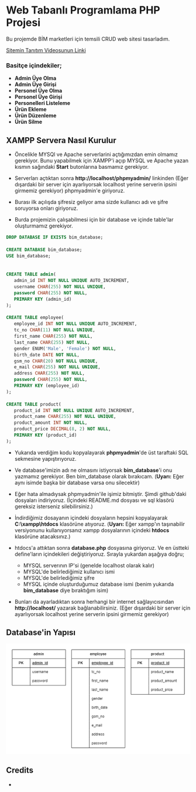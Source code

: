 # Web Tabanlı Programlama PHP Projesi
Bu projemde BİM marketleri için temsili CRUD web sitesi tasarladım.

[Sitemin Tanıtım Videosunun Linki]()

### Basitçe içindekiler;
 - **Admin Üye Olma**
 - **Admin Üye Girişi**
 - **Personel Üye Olma**
 - **Personel Üye Girişi**
 - **Personelleri Listeleme**
 - **Ürün Ekleme**
 - **Ürün Düzenleme**
 - **Ürün Silme**

 ## XAMPP Servera Nasıl Kurulur

 - Öncelikle MYSQl ve Apache serverlarini açtığımızdan emin olmamız gerekiyor. Bunu yapabilmek için XAMPP'i açıp MYSQL ve Apache yazan kısmın sağındaki **Start** butonlarına basmamız gerekiyor.

 - Serverları açtıktan sonra **http://localhost/phpmyadmin/** linkinden (Eğer dışardaki bir server için ayarlıyorsak localhost yerine serverin ipsini girmemiz gerekiyor) phpmyadmin'e giriyoruz.

 - Burası ilk açılışda şifresiz geliyor ama sizde kullanıcı adı ve şifre soruyorsa onları giriyoruz.

 - Burda projemizin çalışabilmesi için bir database ve içinde table'lar oluşturmamız gerekiyor.

 ```sql
DROP DATABASE IF EXISTS bim_database;

CREATE DATABASE bim_database;
USE bim_database;


CREATE TABLE admin(
    admin_id INT NOT NULL UNIQUE AUTO_INCREMENT,
    username CHAR(255) NOT NULL UNIQUE,
    password CHAR(255) NOT NULL,
    PRIMARY KEY (admin_id)
);

CREATE TABLE employee(
    employee_id INT NOT NULL UNIQUE AUTO_INCREMENT,
    tc_no CHAR(11) NOT NULL UNIQUE,
    first_name CHAR(255) NOT NULL,
    last_name CHAR(255) NOT NULL,
    gender ENUM('Male', 'Female') NOT NULL,
    birth_date DATE NOT NULL,
    gsm_no CHAR(20) NOT NULL UNIQUE,
    e_mail CHAR(255) NOT NULL UNIQUE,
    address CHAR(255) NOT NULL,
    password CHAR(255) NOT NULL,
    PRIMARY KEY (employee_id)
);

CREATE TABLE product(
    product_id INT NOT NULL UNIQUE AUTO_INCREMENT,
    product_name CHAR(255) NOT NULL UNIQUE,
    product_amount INT NOT NULL,
    product_price DECIMAL(8, 2) NOT NULL,
    PRIMARY KEY (product_id)
);
 ```

 - Yukarıda verdiğim kodu kopyalayarak **phpmyadmin**'de üst taraftaki SQL sekmesine yapıştırıyoruz.

 - Ve database'imizin adı ne olmasını istiyorsak **bim_database**'i onu yazmamız gerekiyor. Ben bim_database olarak bırakıcam. (**Uyarı:** Eğer aynı isimde başka bir database varsa onu silecektir)

 - Eğer hata almadıysak phpmyadmin'ile işimiz bitmiştir. Şimdi github'daki dosyaları indiriyoruz. (İçindeki README.md dosyası ve sql klasörü gereksiz isterseniz silebilirsiniz.)

 - İndirdiğimiz dosayanın içindeki dosyaların hepsini kopyalayarak **C:\xampp\htdocs** klasörüne atıyoruz. (**Uyarı:** Eğer xampp'ın taşınabilir versiyonunu kullanıyorsanız xampp dosyalarının içindeki **htdocs** klasörüne atacaksınız.)

 - htdocs'a attıktan sonra **database.php** dosyasına giriyoruz. Ve en üstteki define'ların içindekileri değiştiriyoruz. Sırayla yukardan aşağıya doğru;
   - MYSQL serverının IP'si (genelde localhost olarak kalır)
   - MYSQL'de belirlediğimiz kullanıcı ismi
   - MYSQL'de belirlediğimiz şifre
   - MYSQL içinde oluşturduğumuz database ismi (benim yukarıda **bim_database** diye bıraktığım isim)

 - Bunları da ayarladıktan sonra herhangi bir internet sağlayıcısından **http://localhost/** yazarak bağlanabilirsiniz. (Eğer dışardaki bir server için ayarlıyorsak localhost yerine serverin ipsini girmemiz gerekiyor)

 ## Database'in Yapısı

 ![Database](/sql/database.png)

 ## Credits
 - 
